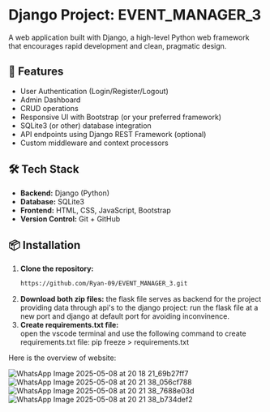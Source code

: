 # Django Project: EVENT_MANAGER_3

A web application built with Django, a high-level Python web framework that encourages rapid development and clean, pragmatic design.

## 🚀 Features

- User Authentication (Login/Register/Logout)
- Admin Dashboard
- CRUD operations
- Responsive UI with Bootstrap (or your preferred framework)
- SQLite3 (or other) database integration
- API endpoints using Django REST Framework (optional)
- Custom middleware and context processors

## 🛠️ Tech Stack

- **Backend:** Django (Python)
- **Database:** SQLite3
- **Frontend:** HTML, CSS, JavaScript, Bootstrap
- **Version Control:** Git + GitHub

## 📦 Installation

1. **Clone the repository:**
   ```bash
   https://github.com/Ryan-09/EVENT_MANAGER_3.git

2. **Download both zip files:**
   the flask file serves as backend for the project providing data through api's to the django project:
   run the flask file at a new port and django at default port for avoiding inconvinence.
3. **Create requirements.txt file:**   
   open the vscode terminal and use the following command to create requirements.txt file:
   pip freeze > requirements.txt   


Here is the overview of website:

![WhatsApp Image 2025-05-08 at 20 18 21_69b27ff7](https://github.com/user-attachments/assets/ca1ab11c-b36f-4b51-8918-060ef1d27dc2)
![WhatsApp Image 2025-05-08 at 20 21 38_056cf788](https://github.com/user-attachments/assets/5d5da759-6eaf-448e-bcde-6bcd41459e80)
![WhatsApp Image 2025-05-08 at 20 21 38_7688e03d](https://github.com/user-attachments/assets/1d81362d-9109-4e74-a7cb-a357af541dd1)
![WhatsApp Image 2025-05-08 at 20 21 38_b734def2](https://github.com/user-attachments/assets/432b766d-73da-4f7a-8531-f96c56c53021)
